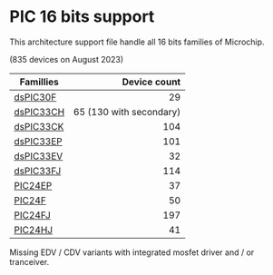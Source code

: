 # PIC 16 bits support

This architecture support file handle all 16 bits families of Microchip.

(835 devices on August 2023)

|Famillies|Device count|
|---------|-----------:|
|[dsPIC30F](../dspic30f/README.md)  |                      29|
|[dsPIC33CH](../dspic33ch/README.md)| 65 (130 with secondary)|
|[dsPIC33CK](../dspic33ck/README.md)|                     104|
|[dsPIC33EP](../dspic33ep/README.md)|                     101|
|[dsPIC33EV](../dspic33ev/README.md)|                      32|
|[dsPIC33FJ](../dspic33fj/README.md)|                     114|
|[PIC24EP](../pic24ep/README.md)    |                      37|
|[PIC24F](../pic24f/README.md)      |                      50|
|[PIC24FJ](../pic24fj/README.md)    |                     197|
|[PIC24HJ](../pic24hj/README.md)    |                      41|

Missing EDV / CDV variants with integrated mosfet driver and / or tranceiver.
